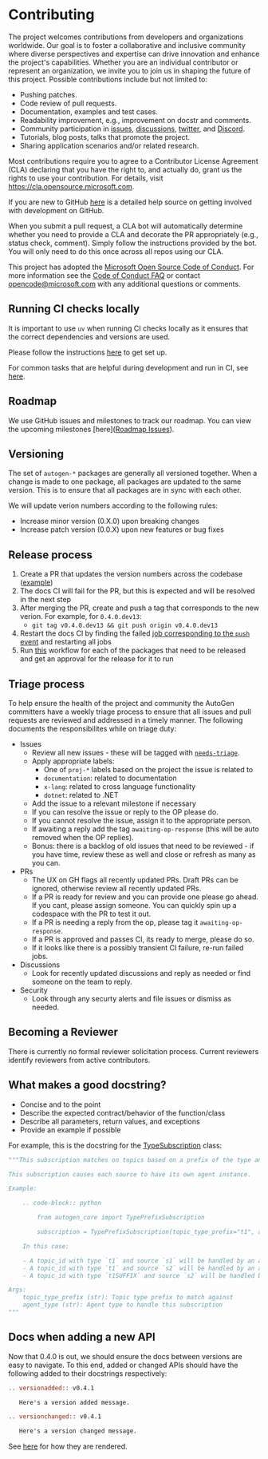 # Contributing

The project welcomes contributions from developers and organizations worldwide. Our goal is to foster a collaborative and inclusive community where diverse perspectives and expertise can drive innovation and enhance the project's capabilities. Whether you are an individual contributor or represent an organization, we invite you to join us in shaping the future of this project. Possible contributions include but not limited to:

- Pushing patches.
- Code review of pull requests.
- Documentation, examples and test cases.
- Readability improvement, e.g., improvement on docstr and comments.
- Community participation in [issues](https://github.com/microsoft/autogen/issues), [discussions](https://github.com/microsoft/autogen/discussions), [twitter](https://twitter.com/pyautogen), and [Discord](https://aka.ms/autogen-discord).
- Tutorials, blog posts, talks that promote the project.
- Sharing application scenarios and/or related research.

Most contributions require you to agree to a
Contributor License Agreement (CLA) declaring that you have the right to, and actually do, grant us
the rights to use your contribution. For details, visit <https://cla.opensource.microsoft.com>.

If you are new to GitHub [here](https://help.github.com/categories/collaborating-with-issues-and-pull-requests/) is a detailed help source on getting involved with development on GitHub.

When you submit a pull request, a CLA bot will automatically determine whether you need to provide
a CLA and decorate the PR appropriately (e.g., status check, comment). Simply follow the instructions
provided by the bot. You will only need to do this once across all repos using our CLA.

This project has adopted the [Microsoft Open Source Code of Conduct](https://opensource.microsoft.com/codeofconduct/).
For more information see the [Code of Conduct FAQ](https://opensource.microsoft.com/codeofconduct/faq/) or
contact [opencode@microsoft.com](mailto:opencode@microsoft.com) with any additional questions or comments.

## Running CI checks locally

It is important to use `uv` when running CI checks locally as it ensures that the correct dependencies and versions are used.

Please follow the instructions [here](./python/README.md#setup) to get set up.

For common tasks that are helpful during development and run in CI, see [here](./python/README.md#common-tasks).

## Roadmap

We use GitHub issues and milestones to track our roadmap. You can view the upcoming milestones [here]([Roadmap Issues](https://aka.ms/autogen-roadmap)).

## Versioning

The set of `autogen-*` packages are generally all versioned together. When a change is made to one package, all packages are updated to the same version. This is to ensure that all packages are in sync with each other.

We will update verion numbers according to the following rules:

- Increase minor version (0.X.0) upon breaking changes
- Increase patch version (0.0.X) upon new features or bug fixes

## Release process

1. Create a PR that updates the version numbers across the codebase ([example](https://github.com/microsoft/autogen/pull/4359))
2. The docs CI will fail for the PR, but this is expected and will be resolved in the next step
3. After merging the PR, create and push a tag that corresponds to the new verion. For example, for `0.4.0.dev13`:
    - `git tag v0.4.0.dev13 && git push origin v0.4.0.dev13`
4. Restart the docs CI by finding the failed [job corresponding to the `push` event](https://github.com/microsoft/autogen/actions/workflows/docs.yml) and restarting all jobs
5. Run [this](https://github.com/microsoft/autogen/actions/workflows/single-python-package.yml) workflow for each of the packages that need to be released and get an approval for the release for it to run

## Triage process

To help ensure the health of the project and community the AutoGen committers have a weekly triage process to ensure that all issues and pull requests are reviewed and addressed in a timely manner. The following documents the responsibilites while on triage duty:

- Issues
  - Review all new issues - these will be tagged with [`needs-triage`](https://github.com/microsoft/autogen/issues?q=is%3Aissue%20state%3Aopen%20label%3Aneeds-triage).
  - Apply appropriate labels:
    - One of `proj-*` labels based on the project the issue is related to
    - `documentation`: related to documentation
    - `x-lang`: related to cross language functionality
    - `dotnet`: related to .NET
  - Add the issue to a relevant milestone if necessary
  - If you can resolve the issue or reply to the OP please do.
  - If you cannot resolve the issue, assign it to the appropriate person.
  - If awaiting a reply add the tag `awaiting-op-response` (this will be auto removed when the OP replies).
  - Bonus: there is a backlog of old issues that need to be reviewed - if you have time, review these as well and close or refresh as many as you can.
- PRs
  - The UX on GH flags all recently updated PRs. Draft PRs can be ignored, otherwise review all recently updated PRs.
  - If a PR is ready for review and you can provide one please go ahead. If you cant, please assign someone. You can quickly spin up a codespace with the PR to test it out.
  - If a PR is needing a reply from the op, please tag it `awaiting-op-response`.
  - If a PR is approved and passes CI, its ready to merge, please do so.
  - If it looks like there is a possibly transient CI failure, re-run failed jobs.
- Discussions
  - Look for recently updated discussions and reply as needed or find someone on the team to reply.
- Security
  - Look through any securty alerts and file issues or dismiss as needed.

## Becoming a Reviewer

There is currently no formal reviewer solicitation process. Current reviewers identify reviewers from active contributors.

## What makes a good docstring?

- Concise and to the point
- Describe the expected contract/behavior of the function/class
- Describe all parameters, return values, and exceptions
- Provide an example if possible

For example, this is the docstring for the [TypeSubscription](https://microsoft.github.io/autogen/dev/reference/python/autogen_core.html#autogen_core.TypeSubscription) class:

```python
"""This subscription matches on topics based on a prefix of the type and maps to agents using the source of the topic as the agent key.

This subscription causes each source to have its own agent instance.

Example:

    .. code-block:: python

        from autogen_core import TypePrefixSubscription

        subscription = TypePrefixSubscription(topic_type_prefix="t1", agent_type="a1")

    In this case:

    - A topic_id with type `t1` and source `s1` will be handled by an agent of type `a1` with key `s1`
    - A topic_id with type `t1` and source `s2` will be handled by an agent of type `a1` with key `s2`.
    - A topic_id with type `t1SUFFIX` and source `s2` will be handled by an agent of type `a1` with key `s2`.

Args:
    topic_type_prefix (str): Topic type prefix to match against
    agent_type (str): Agent type to handle this subscription
"""
```

## Docs when adding a new API

Now that 0.4.0 is out, we should ensure the docs between versions are easy to navigate. To this end, added or changed APIs should have the following added to their docstrings respectively:

```rst
.. versionadded:: v0.4.1

   Here's a version added message.

.. versionchanged:: v0.4.1

   Here's a version changed message.
```

See [here](https://pydata-sphinx-theme.readthedocs.io/en/stable/examples/kitchen-sink/admonitions.html#versionadded) for how they are rendered.
